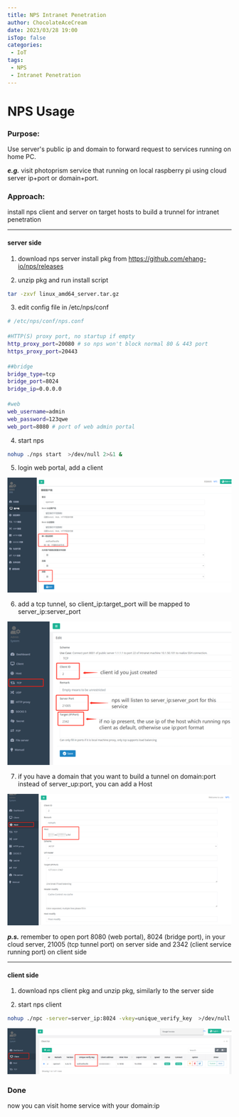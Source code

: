 ```yaml
---
title: NPS Intranet Penetration
author: ChocolateAceCream
date: 2023/03/28 19:00
isTop: false
categories:
 - IoT
tags:
 - NPS
 - Intranet Penetration
---
```


# NPS Usage <Badge text="NPS" type="warning" />

### Purpose:
Use server's public ip and domain to forward request to services running on home PC.

***e.g.*** visit photoprism service that running on local raspberry pi using cloud server ip+port or domain+port.

### Approach:
install nps client and server on target hosts to build a trunnel for intranet penetration

----------------------

#### server side
1. download nps server install pkg from <a>https://github.com/ehang-io/nps/releases</a>

2. unzip pkg and run install script
```bash
tar -zxvf linux_amd64_server.tar.gz

```
3. edit config file in /etc/nps/conf
```bash
# /etc/nps/conf/nps.conf

#HTTP(S) proxy port, no startup if empty
http_proxy_port=20080 # so nps won't block normal 80 & 443 port
https_proxy_port=20443

##bridge
bridge_type=tcp
bridge_port=8024
bridge_ip=0.0.0.0

#web
web_username=admin
web_password=123qwe
web_port=8080 # port of web admin portal
```

4. start nps
```bash
nohup ./nps start  >/dev/null 2>&1 &
```
5. login web portal, add a client
<img src="../../../../../public/img/2023/04/15/1.png" alt="图片alt" title="图片title">

6. add a tcp tunnel, so client_ip:target_port will be mapped to  server_ip:server_port
<img src="../../../../../public/img/2023/04/15/2.png" alt="图片alt" title="图片title">


7. if you have a domain that you want to build a tunnel on domain:port instead of server_up:port, you can add a Host
<img src="../../../../../public/img/2023/04/15/3.png" alt="图片alt" title="图片title">


***p.s.***
remember to open port 8080 (web portal), 8024 (bridge port), in your cloud server, 21005 (tcp tunnel port) on server side and 2342 (client service running port) on client side

----

#### client side
1. download nps client pkg and unzip pkg, similarly to the server side

2. start nps client
```bash
nohup ./npc -server=server_ip:8024 -vkey=unique_verify_key  >/dev/null 2>&1 &
```

<img src="../../../../../public/img/2023/04/15/4.png" alt="图片alt" title="图片title">

### Done
now you can visit home service with your domain:ip